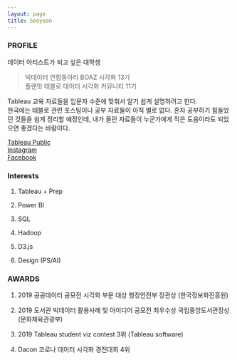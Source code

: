 ```yaml
---
layout: page
title: Seoyeon 
---      
```

### PROFILE

데이터 아티스트가 되고 싶은 대학생    
             
>빅데이터 연합동아리 BOAZ 시각화 13기       
>플랜잇 태블로 데이터 시각화 커뮤니티 11기     


      
Tableau 교육 자료들을 입문자 수준에 맞춰서 알기 쉽게 설명하려고 한다.         
 한국에는 태블로 관련 포스팅이나 공부 자료들이 아직 별로 없다. 혼자 공부하기 힘들었던 것들을 쉽게 정리할 예정인데, 내가 올린 자료들이 누군가에게 작은 도움이라도 되었으면 좋겠다는 바람이다.     

[Tableau Public](https://public.tableau.com/profile/.83057946#!/)     
[Instagram](https://www.instagram.com/tableau_viz/)     
[Facebook](https://www.facebook.com/profile.php?id=100006337067524)    


### Interests

1. Tableau + Prep

2. Power BI

3. SQL

4. Hadoop

5. D3.js

6. Design (PS/AI)




### AWARDS


1. 2019 공공데이터 공모전 시각화 부문 대상 행정안전부 장관상 (한국정보화진흥원)

2. 2019 도서관 빅데이터 활용사례 및 아이디어 공모전 최우수상 국립중앙도서관장상 (문화체육관광부)

3. 2019 Tableau student viz contest 3위 (Tableau software)

4. Dacon 코로나 데이터 시각화 경진대회 4위 

